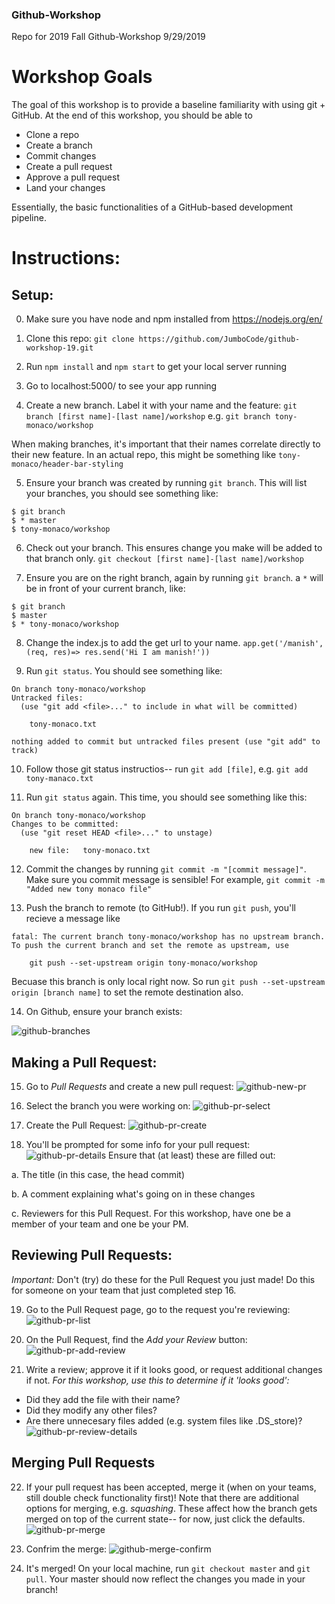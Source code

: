 ### Github-Workshop
Repo for 2019 Fall Github-Workshop
9/29/2019

# Workshop Goals
The goal of this workshop is to provide a baseline familiarity with using git + GitHub. At the end of this workshop, you should be able to 
- Clone a repo
- Create a branch
- Commit changes
- Create a pull request
- Approve a pull request
- Land your changes

Essentially, the basic functionalities of a GitHub-based development pipeline.

# Instructions:
## Setup:

0. Make sure you have node and npm installed from https://nodejs.org/en/

1. Clone this repo: 
`git clone https://github.com/JumboCode/github-workshop-19.git`

2. Run `npm install` and `npm start` to get your local server running

3. Go to localhost:5000/ to see your app running

4. Create a new branch. Label it with your name and the feature:
`git branch [first name]-[last name]/workshop`
e.g. `git branch tony-monaco/workshop`

When making branches, it's important that their names correlate directly to their new feature. In an actual repo, this might be something like `tony-monaco/header-bar-styling`

5. Ensure your branch was created by running `git branch`. This will list your branches, you should see something like:
```
$ git branch
$ * master
$ tony-monaco/workshop
```

6. Check out your branch. This ensures change you make will be added to that branch only. 
`git checkout [first name]-[last name]/workshop`

7. Ensure you are on the right branch, again by running `git branch`. a `*` will be in front of your current branch, like:
```
$ git branch
$ master
$ * tony-monaco/workshop
```

8. Change the index.js to add the get url to your name. 
`app.get('/manish', (req, res)=> res.send('Hi I am manish!'))`

9. Run `git status`. You should see something like:
```
On branch tony-monaco/workshop
Untracked files:
  (use "git add <file>..." to include in what will be committed)

	tony-monaco.txt

nothing added to commit but untracked files present (use "git add" to track)
```

10. Follow those git status instructios-- run `git add [file]`, e.g. `git add tony-manaco.txt`

11. Run `git status` again. This time, you should see something like this:
```
On branch tony-monaco/workshop
Changes to be committed:
  (use "git reset HEAD <file>..." to unstage)

	new file:   tony-monaco.txt
```

12. Commit the changes by running `git commit -m "[commit message]"`. Make sure you commit message is sensible! For example, `git commit -m "Added new tony monaco file"`

13. Push the branch to remote (to GitHub!). If you run `git push`, you'll recieve a message like 
```
fatal: The current branch tony-monaco/workshop has no upstream branch.
To push the current branch and set the remote as upstream, use

    git push --set-upstream origin tony-monaco/workshop
```
Becuase this branch is only local right now. So run `git push --set-upstream origin [branch name]` to set the remote destination also.

14. On Github, ensure your branch exists:

![github-branches](./images/github-branches.png)

## Making a Pull Request:

15. Go to *Pull Requests* and create a new pull request:
![github-new-pr](./images/github-new-pr.png)

16. Select the branch you were working on:
![github-pr-select](./images/github-pr-select.png)

17. Create the Pull Request:
![github-pr-create](./images/github-pr-create.png)

18. You'll be prompted for some info for your pull request:
![github-pr-details](./images/github-pr-details.png)
Ensure that (at least) these are filled out: 

a. The title (in this case, the head commit)

b. A comment explaining what's going on in these changes

c. Reviewers for this Pull Request. For this workshop, have one be a member of your team and one be your PM. 

## Reviewing Pull Requests:

*Important:* Don't (try) do these for the Pull Request you just made! Do this for someone on your team that just completed step 16.

19. Go to the Pull Request page, go to the request you're reviewing:
![github-pr-list](./images/github-pr-list.png)

20. On the Pull Request, find the *Add your Review* button:
![github-pr-add-review](./images/github-pr-add-review.png)

21. Write a review; approve it if it looks good, or request additional changes if not. 
*For this workshop, use this to determine if it 'looks good':*
- Did they add the file with their name?
- Did they modify any other files?
- Are there unnecesary files added (e.g. system files like .DS_store)? 
![github-pr-review-details](./images/github-pr-review-details.png)

## Merging Pull Requests

22. If your pull request has been accepted, merge it (when on your teams, still double check functionality first)!
Note that there are additional options for merging, e.g. *squashing*. These affect how the branch gets merged on top of the current state-- for now, just click the defaults. 
![github-pr-merge](./images/github-pr-merge.png)


23. Confrim the merge:
![github-merge-confirm](./images/github-merge-confirm.png)

24. It's merged! On your local machine, run `git checkout master` and `git pull`. Your master should now reflect the changes you made in your branch!

